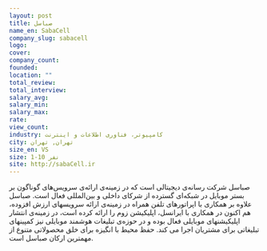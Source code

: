 ```yaml
---
layout: post
title: صباسل
name_en: SabaCell
company_slug: sabacell
logo: 
cover: 
company_count:
founded:
location: ""
total_review: 
total_interview: 
salary_avg: 
salary_min: 
salary_max: 
rate: 
view_count: 
industry: کامپیوتر، فناوری اطلاعات و اینترنت
city: تهران, تهران
size_en: VS
size: 1-10 نفر
site: http://sabaCell.ir
---
```


صباسل شرکت رسانه‌ی دیجیتالی است که در زمینه‌ی ارائه‌ی سرویس‌های گوناگون بر بستر موبایل در شبکه‌ای گسترده از شرکای داخلی و بین‌المللی فعال است. صباسل علاوه بر همکاری با اپراتورهای تلفن همراه در زمینه‌ی ارائه سرویسهای ارزش افزوده‌، هم اکنون در همکاری با ایرانسل، اپلیکیشن زوم را ارائه کرده است، در زمینه‌ی انتشار اپلیکیشنهای موبایلی فعال بوده و در حوزه‌ی تبلیغات هوشمند موبایلی نیز کمپینهای تبلیغاتی برای مشتریان اجرا می کند. حفظ محیط با انگیزه برای خلق محصولاتی متنوع از مهمترین ارکان صباسل است.
